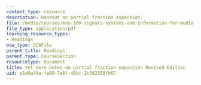```yaml
---
content_type: resource
description: Handout on partial fraction expansion.
file: /media/courses/mas-160-signals-systems-and-information-for-media-technology-fall-2007/e1d0af0afe697e8f48bf2b582508fb67_1121_partial_fra.pdf
file_type: application/pdf
learning_resource_types:
- Readings
ocw_type: OCWFile
parent_title: Readings
parent_type: CourseSection
resourcetype: Document
title: Yet more notes on partial fraction expansion Revised Edition
uid: e1d0af0a-fe69-7e8f-48bf-2b582508fb67
---
```

